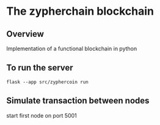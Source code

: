 # The zypherchain blockchain 

## Overview
Implementation of a functional blockchain in python

## To run the server
```
flask --app src/zyphercoin run
```

## Simulate transaction between nodes
start first node on port 5001

```

```


